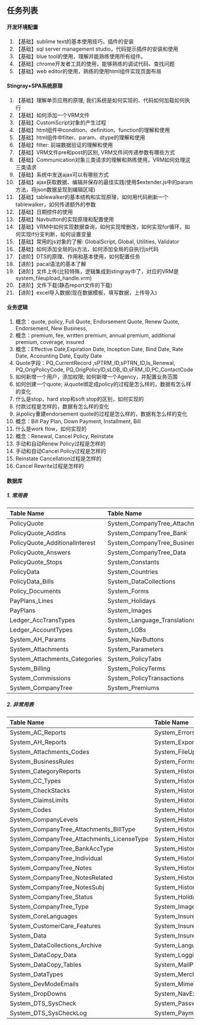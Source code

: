 ## 任务列表

#### 开发环境配置
1. 【基础】sublime text的基本使用技巧，插件的安装
1. 【基础】sql server management studio，代码提示插件的安装和使用
1. 【基础】blue tool的使用，理解并能熟练使用所有组件。
1. 【基础】chrome开发者工具的使用，能够熟练的调试代码、查找问题
1. 【基础】web editor的使用，熟练的使用html组件实现页面布局

#### Stingray+SPA系统原理
1. 【基础】理解单页应用的原理, 我们系统是如何实现的、代码如何加载如何执行
1. 【基础】如何添加一个VRM文件
1. 【基础】CustomScript对象的产生过程
1. 【基础】html组件中condition、definition、function的理解和使用
1. 【基础】html组件中filter、param、dtype的理解和使用
1. 【基础】filter: 前端数据验证的理解和使用
1. 【基础】VRM文件pre和post的区别, VRM文件间传递参数有哪些方式
1. 【基础】Communication对象三类请求的理解和熟练使用，VRM如何处理这三类请求
1. 【基础】系统中发送ajax可以有哪些方式
1. 【基础】ajax获取数据、编辑并保存的最佳实践(使用$extender.js中的param方法，将json数据呈现到编辑区域)
1. 【基础】tablewalker的基本结构和实现原理，如何用代码刷新一个tablewalker，如何传递额外的参数
1. 【基础】日期控件的使用
1. 【基础】Navbutton的实现原理和配置使用
1. 【基础】VRM中如何实现数据查询，如何实现增删改，如何实现for循环，如何实现if分支判断，如何设置变量
1. 【基础】常用的js对象的了解: GlobalScript, Global, Utilities, Validator
1. 【基础】如何添加全局的js方法，如何添加全局的自执行js代码
1. 【进阶】DTS的原理、作用和基本使用，如何配置任务
1. 【进阶】pacal语法的基本了解
1. 【进阶】文件上传(比较特殊，逻辑集成到stingray中了，对应的VRM是system_fileupload_handle.vrm)
1. 【进阶】文件下载(静态report文件的下载)
1. 【进阶】excel导入数据(现在数据模板，填写数据，上传导入)

#### 业务逻辑
1. 概念：quote, policy, Full Quote, Endorsement Quote, Renew Quote, Endorsement, New Business, 
1. 概念：premium, fee, written premium, annual premium, additional premium, coverage, insured
1. 概念：Effective Date,Expiration Date, Inception Date, Bind Date, Rate Date, Accounting Date, Equity Date
1. Quote字段：PQ_CurrentRecord ,sPTRM_ID,sPTRN_ID,Is_Renewal, PQ_OrigPolicyCode, PQ_OrigPolicyID,sLOB_ID,sFRM_ID,PC_ContactCode
1. 如何新增一个用户，添加权限; 如何新增一个Agency，并配置业务范围
1. 如何创建一个quote; 从quote绑定成policy的过程是怎么样的，数据有怎么样的变化
1. 什么是stop，hard stop和soft stop的区别，如何实现的
1. 付款过程是怎样的，数据有怎么样的变化
1. 从policy重建endorsement quote的过程是怎么样的，数据有怎么样的变化
1. 概念：Bill Pay Plan, Down Payment, Installment, Bill
1. 什么是work flow，如何实现的
1. 概念：Renewal, Cancel Policy, Reinstate
1. 手动和自动Renew Policy过程是怎样的
1. 手动和自动Cancel Policy过程是怎样的
1. Reinstate Cancellation过程是怎样的
1. Cancel Rewrite过程是怎样的


#### 数据库
##### 1. 常用表
|Table Name                          |Table Name                          |Table Name                         |
|:-----------------------------------|:-----------------------------------|:----------------------------------|  
|PolicyQuote                         |System_CompanyTree_Attachments      |System_Premiums_Levels             |  
|PolicyQuote_AddIns                  |System_CompanyTree_Bank             |WrittenPremium_Levels              |  
|PolicyQuote_AdditionalInterest      |System_CompanyTree_BusinessAbility  |WrittenPremium                     |  
|PolicyQuote_Answers                 |System_CompanyTree_Data             |System_Reports                     |  
|PolicyQuote_Stops                   |System_Constants                    |System_Rights                      |  
|PolicyData                          |System_Countries                    |System_RoleRights                  |  
|PolicyData_Bills                    |System_DataCollections              |System_Roles                       |  
|Policy_Documents                    |System_Forms                        |System_Rules                       |  
|PayPlans_Lines                      |System_Holidays                     |System_ScheduleTypes               |  
|PayPlans                            |System_Images                       |System_Sessions                    |  
|Ledger_AccTransTypes                |System_Language_Translations        |System_States                      |  
|Ledger_AccountTypes                 |System_LOBs                         |System_Stops                       |  
|System_AH_Params                    |System_NavButtons                   |System_TempVar                     |  
|System_Attachments                  |System_Parameters                   |System_UserAgencies                |  
|System_Attachments_Categories       |System_PolicyTabs                   |System_UserRights                  |  
|System_Billing                      |System_PolicyTerms                  |System_UserRoles                   |  
|System_Commissions                  |System_PolicyTransactions           |System_Users                       |  
|System_CompanyTree                  |System_Premiums                     |DTS_ScheduleTask                   |  

##### 2. 非常用表
|Table Name                                  |Table Name                                  |Table Name   
|:-------------------------------------------|:------------------------------------|:----------------------------|                                              
|System_AC_Reports                           |System_Errors                        |System_Questions             |
|System_AH_Reports                           |System_ExportImportSetting           |System_QuoteCopy_Data        |
|System_Attachments_Codes                    |System_FileUpload_Params             |System_QuoteCopy_Tables      |
|System_BusinessRules                        |System_Forms_Tables                  |System_RatingTables          |
|System_CategoryReports                      |System_History_Commissions           |System_RatingTables_History  |
|System_CC_Types                             |System_History_CompanyTree           |System_ReportCategories      |
|System_CheckStacks                          |System_History_CompanyTree_Bank      |System_Reports_Params        |
|System_ClaimsLimits                         |System_History_CompTree_Data         |System_ReportTypes           |
|System_Codes                                |System_History_Forms_CheckLimits     |System_Rules_Hashes          |
|System_CompanyLevels                        |System_History_RoleRights            |System_Schemes               |
|System_CompanyTree_Attachments_BillType     |System_History_Roles                 |System_Schemes_Colors        |
|System_CompanyTree_Attachments_LicenseType  |System_History_UserReportCategories  |System_SecurityQuestions     |
|System_CompanyTree_BankAccType              |System_History_UserRights            |System_SMS_Providers         |
|System_CompanyTree_Individual               |System_History_UserRoles             |System_State_City_Zips       |
|System_CompanyTree_Notes                    |System_History_Users                 |System_StaticFiles           |
|System_CompanyTree_NotesRelated             |System_History_Users_Data            |System_TableReference        |
|System_CompanyTree_NotesSubj                |System_History_UsersPassw            |System_TCUnsafeSet           |
|System_CompanyTree_Status                   |System_Holidays_Temp                 |System_TempLanguage          |
|System_CompanyTree_Type                     |System_Images_AG                     |System_TWFilters             |
|System_CoreLanguages                        |System_Insured_Logins                |System_User_Colors           |
|System_CustomerCare_Features                |System_Insured_Logins_Actions        |System_UserReportCategories  |
|System_Data                                 |System_Insured_Logins_Policies       |System_Users_Data            |
|System_DataCollections_Archive              |System_Languages                     |System_Users_Questions       |
|System_DataCopy_Data                        |System_Logging                       |System_Users_TravelStates    |
|System_DataCopy_Tables                      |System_MailPaymentsTo                |System_Versions              |
|System_DataTypes                            |System_Merchant_Constants            |System_WebServers            |
|System_DevModeEmails                        |System_MimeTypes                     |System_WelcomeMsgs           |
|System_DropDowns                            |System_NavExtension                  |System_WelcomeMsgs_Temp      |
|System_DTS_SysCheck                         |System_PasswordRules                 |System_WSLogs                |
|System_DTS_SysCheckLog                      |System_PaymentTypes                  |System_ZipCodeRestrictions   |

